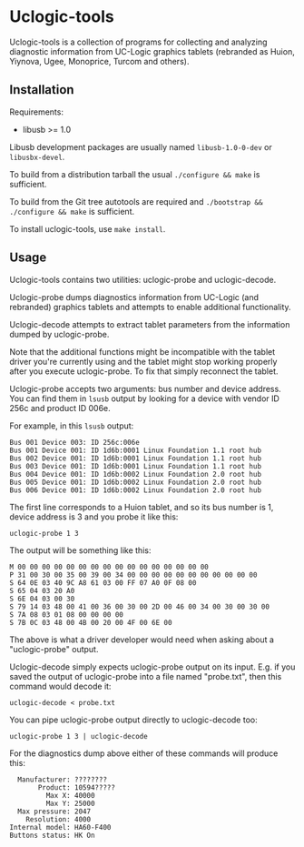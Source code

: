 Uclogic-tools
=============

Uclogic-tools is a collection of programs for collecting and analyzing
diagnostic information from UC-Logic graphics tablets (rebranded as Huion,
Yiynova, Ugee, Monoprice, Turcom and others).

Installation
------------

Requirements:

* libusb >= 1.0

Libusb development packages are usually named `libusb-1.0-0-dev` or
`libusbx-devel`.

To build from a distribution tarball the usual `./configure && make`
is sufficient.

To build from the Git tree autotools are required and `./bootstrap &&
./configure && make` is sufficient.

To install uclogic-tools, use `make install`.

Usage
-----

Uclogic-tools contains two utilities: uclogic-probe and uclogic-decode.

Uclogic-probe dumps diagnostics information from UC-Logic (and rebranded)
graphics tablets and attempts to enable additional functionality.

Uclogic-decode attempts to extract tablet parameters from the information dumped
by uclogic-probe.

Note that the additional functions might be incompatible with the tablet
driver you're currently using and the tablet might stop working properly after
you execute uclogic-probe. To fix that simply reconnect the tablet.

Uclogic-probe accepts two arguments: bus number and device address. You can find
them in `lsusb` output by looking for a device with vendor ID 256c and product
ID 006e.

For example, in this `lsusb` output:

    Bus 001 Device 003: ID 256c:006e  
    Bus 001 Device 001: ID 1d6b:0001 Linux Foundation 1.1 root hub
    Bus 002 Device 001: ID 1d6b:0001 Linux Foundation 1.1 root hub
    Bus 003 Device 001: ID 1d6b:0001 Linux Foundation 1.1 root hub
    Bus 004 Device 001: ID 1d6b:0002 Linux Foundation 2.0 root hub
    Bus 005 Device 001: ID 1d6b:0002 Linux Foundation 2.0 root hub
    Bus 006 Device 001: ID 1d6b:0002 Linux Foundation 2.0 root hub

The first line corresponds to a Huion tablet, and so its bus number is 1,
device address is 3 and you probe it like this:

    uclogic-probe 1 3

The output will be something like this:

    M 00 00 00 00 00 00 00 00 00 00 00 00 00 00 00 00
    P 31 00 30 00 35 00 39 00 34 00 00 00 00 00 00 00 00 00 00 00
    S 64 0E 03 40 9C A8 61 03 00 FF 07 A0 0F 08 00
    S 65 04 03 20 A0
    S 6E 04 03 00 30
    S 79 14 03 48 00 41 00 36 00 30 00 2D 00 46 00 34 00 30 00 30 00
    S 7A 08 03 01 08 00 00 00 00
    S 7B 0C 03 48 00 4B 00 20 00 4F 00 6E 00

The above is what a driver developer would need when asking about a
"uclogic-probe" output.

Uclogic-decode simply expects uclogic-probe output on its input. E.g. if you
saved the output of uclogic-probe into a file named "probe.txt", then this
command would decode it:

    uclogic-decode < probe.txt

You can pipe uclogic-probe output directly to uclogic-decode too:

    uclogic-probe 1 3 | uclogic-decode

For the diagnostics dump above either of these commands will produce this:

      Manufacturer: ????????
           Product: 10594?????
             Max X: 40000
             Max Y: 25000
      Max pressure: 2047
        Resolution: 4000
    Internal model: HA60-F400
    Buttons status: HK On
